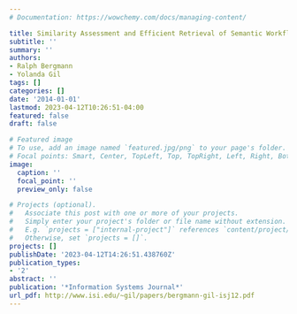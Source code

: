 ```yaml
---
# Documentation: https://wowchemy.com/docs/managing-content/

title: Similarity Assessment and Efficient Retrieval of Semantic Workflows
subtitle: ''
summary: ''
authors:
- Ralph Bergmann
- Yolanda Gil
tags: []
categories: []
date: '2014-01-01'
lastmod: 2023-04-12T10:26:51-04:00
featured: false
draft: false

# Featured image
# To use, add an image named `featured.jpg/png` to your page's folder.
# Focal points: Smart, Center, TopLeft, Top, TopRight, Left, Right, BottomLeft, Bottom, BottomRight.
image:
  caption: ''
  focal_point: ''
  preview_only: false

# Projects (optional).
#   Associate this post with one or more of your projects.
#   Simply enter your project's folder or file name without extension.
#   E.g. `projects = ["internal-project"]` references `content/project/deep-learning/index.md`.
#   Otherwise, set `projects = []`.
projects: []
publishDate: '2023-04-12T14:26:51.438760Z'
publication_types:
- '2'
abstract: ''
publication: '*Information Systems Journal*'
url_pdf: http://www.isi.edu/~gil/papers/bergmann-gil-isj12.pdf
---
```


